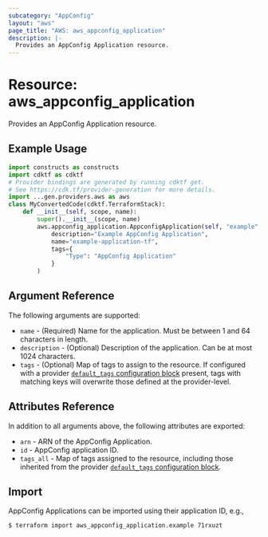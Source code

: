 ```yaml
---
subcategory: "AppConfig"
layout: "aws"
page_title: "AWS: aws_appconfig_application"
description: |-
  Provides an AppConfig Application resource.
---
```


# Resource: aws_appconfig_application

Provides an AppConfig Application resource.

## Example Usage

```python
import constructs as constructs
import cdktf as cdktf
# Provider bindings are generated by running cdktf get.
# See https://cdk.tf/provider-generation for more details.
import ...gen.providers.aws as aws
class MyConvertedCode(cdktf.TerraformStack):
    def __init__(self, scope, name):
        super().__init__(scope, name)
        aws.appconfig_application.AppconfigApplication(self, "example",
            description="Example AppConfig Application",
            name="example-application-tf",
            tags={
                "Type": "AppConfig Application"
            }
        )
```

## Argument Reference

The following arguments are supported:

* `name` - (Required) Name for the application. Must be between 1 and 64 characters in length.
* `description` - (Optional) Description of the application. Can be at most 1024 characters.
* `tags` - (Optional) Map of tags to assign to the resource. If configured with a provider [`default_tags` configuration block](https://registry.terraform.io/providers/hashicorp/aws/latest/docs#default_tags-configuration-block) present, tags with matching keys will overwrite those defined at the provider-level.

## Attributes Reference

In addition to all arguments above, the following attributes are exported:

* `arn` - ARN of the AppConfig Application.
* `id` - AppConfig application ID.
* `tags_all` - Map of tags assigned to the resource, including those inherited from the provider [`default_tags` configuration block](https://registry.terraform.io/providers/hashicorp/aws/latest/docs#default_tags-configuration-block).

## Import

AppConfig Applications can be imported using their application ID, e.g.,

```
$ terraform import aws_appconfig_application.example 71rxuzt
```

<!-- cache-key: cdktf-0.17.0-pre.15 input-c3644f479ac48d3a639401839b1a3a8c4b460f8e6d71f8a8ebaf840eb29b9265 -->